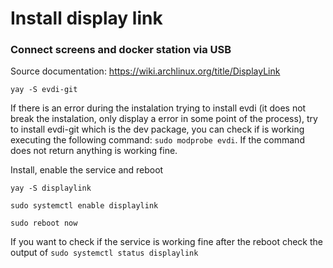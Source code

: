 # Install display link

### Connect screens and docker station via USB

Source documentation: https://wiki.archlinux.org/title/DisplayLink

`yay -S evdi-git`

If there is an error during the instalation trying to install evdi (it does not break the instalation, only display a error in some point of the process), try to install evdi-git which is the dev package, you can check if is working executing the following command:
`sudo modprobe evdi`.
If the command does not return anything is working fine.

Install, enable the service and reboot

`yay -S displaylink`

`sudo systemctl enable displaylink`

`sudo reboot now`

If you want to check if the service is working fine after the reboot check the output of `sudo systemctl status displaylink`
